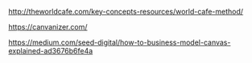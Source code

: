 http://theworldcafe.com/key-concepts-resources/world-cafe-method/

https://canvanizer.com/

https://medium.com/seed-digital/how-to-business-model-canvas-explained-ad3676b6fe4a